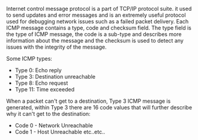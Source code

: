 
Internet control message protocol is a part of TCP/IP protocol suite. it used to send updates and error messages and is an extremely useful protocol used for debugging network issues such as a failed packet delivery. Each ICMP message contains a type, code and checksum field. The type field is the type of ICMP message, the code is a sub-type and describes more information about the message and the checksum is used to detect any issues with the integrity of the message.

Some ICMP types: 
- Type 0: Echo reply
- Type 3: Destination unreachable
- Type 8: Echo request
- Type 11: Time exceeded

When a packet can't get to a destination, Type 3 ICMP message is generated, within Type 3 there are 16 code values that will further describe why it can't get to the destination:

- Code 0 - Network Unreachable
- Code 1 - Host Unreachable
etc..etc..

